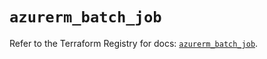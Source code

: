 # `azurerm_batch_job`

Refer to the Terraform Registry for docs: [`azurerm_batch_job`](https://registry.terraform.io/providers/hashicorp/azurerm/4.38.1/docs/resources/batch_job).
